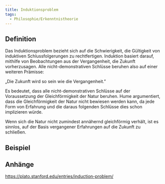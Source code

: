 ```yaml
---
title: Induktionsproblem
tags:
  - Philosophie/Erkenntnistheorie
---
```


## Definition

Das Induktionsproblem bezieht sich auf die Schwierigkeit, die Gültigkeit von induktiven Schlussfolgerungen zu rechtfertigen. Induktion basiert darauf, mithilfe von Beobachtungen aus der Vergangenheit, die Zukunft vorherzusagen. Alle nicht-demonstrativen Schlüsse beruhen also auf einer weiteren Prämisse:

„Die Zukunft wird so sein wie die Vergangenheit.”

Es bedeutet, dass alle nicht-demonstrativen Schlüsse auf der Voraussetzung der Gleichförmigkeit der Natur beruhen. Hume argumentiert, dass die Gleichförmigkeit der Natur nicht bewiesen werden kann, da jede Form von Erfahrung und die daraus folgenden Schlüsse dies schon implizieren würde.

Wenn sich die Natur nicht zumindest annähernd gleichförmig verhält, ist es sinnlos, auf der Basis vergangener Erfahrungen auf die Zukunft zu schließen.

## Beispiel

## Anhänge

https://plato.stanford.edu/entries/induction-problem/